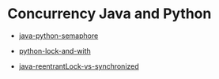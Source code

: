Concurrency Java and Python
===================


- [java-python-semaphore](https://vickyfengyu.github.io/vicky.github.io/java-python-semaphore)

- [python-lock-and-with](https://vickyfengyu.github.io/vicky.github.io/python-lock-and-with)

- [java-reentrantLock-vs-synchronized](https://vickyfengyu.github.io/vicky.github.io/java-reentrantLock-vs-synchronized)
